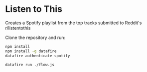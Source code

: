 # Listen to This
Creates a Spotify playlist from the top tracks submitted to Reddit's r/listentothis

Clone the repository and run:
```bash
npm install
npm install -g datafire
datafire authenticate spotify

datafire run ./flow.js
```
